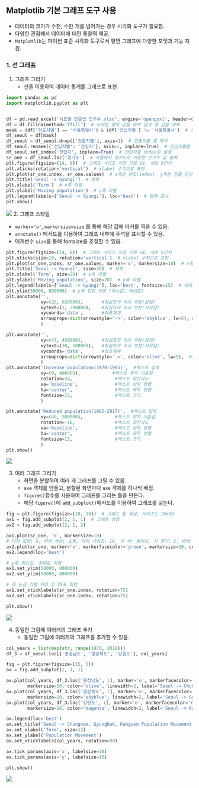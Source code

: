 ## Matplotlib 기본 그래프 도구 사용
- 데이터의 크기가 수천, 수만 개를 넘어가는 경우 시각화 도구가 필요함.
- 다양한 관점에서 데이터에 대한 통찰력 제공.
- `Matplotlib`는 파이썬 표준 시각화 도구로서 평면 그래프에 다양한 포맷과 기능 지원.

### 1. 선 그래프
1. 그래프 그리기
    - 선을 이용하여 데이터 통계를 그래프로 표현.
```python
import pandas as pd
import matplotlib.pyplot as plt


df = pd.read_excel('시도별 전출입 인구수.xlsx', engine='openpyxl', header=0)
df = df.fillna(method='ffill')  # 누락된 행의 값을 바로 앞의 행 값을 대체
mask = (df['전출지별'] == '서울특별시') & (df['전입지별'] != '서울특별시')  # 서울특별시에서 타지역으로 전출 필터링
df_seoul = df[mask]
df_seoul = df_seoul.drop(['전출지별'], axis=1)  # 전출지별 열 제거
df_seoul.rename({'전입지별': '전입지'}, axis=1, inplace=True)  # 전입지별을 전입지로 이름 변겅
df_seoul.set_index('전입지', inplace=True)  # 전입지를 index로 설정
sr_one = df_seoul.loc['경기도']  # 서울에서 경기도로 이동한 인구수 값 출력
plt.figure(figsize=(14, 8))  # 그래프 사이즈 지정 가로 14, 세로 5인치
plt.xticks(rotation='vertical')  # xlabel 수직으로 표현
plt.plot(sr_one.index, sr_one.values)  # x축은 년도(index), y축은 전출 인구수(values)
plt.title('Seoul -> Gyungi')  # 제목
plt.xlabel('Term')  # x축 라벨
plt.ylabel('Moving population')  # y축 라벨
plt.legend(labels=['Seoul -> Gyungi'], loc='best')  # 범례 표시
plt.show()
```
![](D:\PandasStudy\img\Figure_1.png)
2. 그래프 스타일
   - `marker='o'`, `markersize=size` 를 통해 해당 값에 마커를 찍을 수 있음.
   - `annotate()` 메서드를 이용하여 그래프 내부에 주석을 표시할 수 있음.
   - 매개변수 `size`를 통해 fontsize를 조절할 수 있음.
```python
plt.figure(figsize=(14, 8))  # 그래프 사이즈 지정 가로 14, 세로 5인치
plt.xticks(size=10, rotation='vertical')  # xlabel 수직으로 표현
plt.plot(sr_one.index, sr_one.values, marker='o', markersize=10)  # x축은 년도(index), y축은 전출 인구수(values)
plt.title('Seoul -> Gyungi', size=30)  # 제목
plt.xlabel('Term', size=20)  # x축 라벨
plt.ylabel('Moving population', size=20)  # y축 라벨
plt.legend(labels=['Seoul -> Gyungi'], loc='best', fontsize=15)  # 범례 표시
plt.ylim(50000, 800000)  # y축 범위 지정 (최소값, 최대값)
plt.annotate('',
             xy=(20, 620000),       #화살표의 머리 부분(끝점)
             xytext=(2, 290000),    #화살표의 꼬리 부분(시작점)
             xycoords='data',       #좌표체계
             arrowprops=dict(arrowstyle='->', color='skyblue', lw=5), #화살표 서식
             )

plt.annotate('',
             xy=(47, 450000),       #화살표의 머리 부분(끝점)
             xytext=(30, 580000),   #화살표의 꼬리 부분(시작점)
             xycoords='data',       #좌표체계
             arrowprops=dict(arrowstyle='->', color='olive', lw=5),  #화살표 서식
             )
plt.annotate('Increase population(1970-1995)',  #텍스트 입력
             xy=(9, 400000),            #텍스트 위치 기준점
             rotation=34,                #텍스트 회전각도
             va='baseline',              #텍스트 상하 정렬
             ha='center',                #텍스트 좌우 정렬
             fontsize=15,                #텍스트 크기
             )

plt.annotate('Reduced population(1995-2017)',  #텍스트 입력
             xy=(40, 500000),            #텍스트 위치 기준점
             rotation=-16,               #텍스트 회전각도
             va='baseline',              #텍스트 상하 정렬
             ha='center',                #텍스트 좌우 정렬
             fontsize=15,                #텍스트 크기
             )
plt.show()
```
![](D:\PandasStudy\img\Figure_2.png)

3. 여러 그래프 그리기
    - 화면을 분할하여 여러 개 그래프를 그릴 수 있음.
    - `axe` 객체를 만들고, 분할된 화면마다 `axe` 객체를 하나씩 배정.
    - `figure()`함수를 사용하여 그래프를 그리는 틀을 만든다.
    - 해당 `figure()`에 `add_subplot()`메서드를 이용하여 그래프를 넣는다.
```python
fig = plt.figure(figsize=(10, 10))  # 그래프 틀 생성, 사이즈는 10x10
ax1 = fig.add_subplot(2, 1, 1)  # 그래프 생성
ax2 = fig.add_subplot(2, 1, 2)

ax1.plot(sr_one, 'o', markersize=10)
# 마커 모양: o, 마커 색상: 초록, 마커 사이즈: 10, 선 색: 올리브, 선 굵기: 2, 범례: Seoul -> Gyungi
ax2.plot(sr_one, marker='o', markerfacecolor='green', markersize=10, color='olive', linewidth=2, label='Seoul -> Gyungi')
ax2.legend(loc='best')

# y축 최소값, 최대값 지정
ax1.set_ylim(50000, 800000)
ax2.set_ylim(50000, 800000)

# 축 눈금 라벨 지정 및 75도 회전
ax1.set_xticklabels(sr_one.index, rotation=75)
ax2.set_xticklabels(sr_one.index, rotation=75)

plt.show()
```   
![](D:\PandasStudy\img\Figure_3.png)

4. 동일한 그림에 여러개의 그래프 추가
   - 동일한 그림에 여러개의 그래프를 추가할 수 있음.
```python
col_years = list(map(str, range(1970, 2018)))
df_3 = df_seoul.loc[['충청남도', '경상북도', '강원도'], col_years]

fig = plt.figure(figsize=(15, 5))
ax = fig.add_subplot(1, 1, 1)

ax.plot(col_years, df_3.loc['충청남도', :], marker='o', markerfacecolor='green',
        markersize=10, color='olive', linewidth=2, label='Seoul -> Chungnam')
ax.plot(col_years, df_3.loc['경상북도', :], marker='o', markerfacecolor='blue',
        markersize=10, color='skyblue', linewidth=2, label='Seoul -> Gyungbuk')
ax.plot(col_years, df_3.loc['강원도', :], marker='o', markerfacecolor='red',
        markersize=10, color='magenta', linewidth=2, label='Seoul -> Kangwon')

ax.legend(loc='best')
ax.set_title('Seoul -> Chungnam, Gyungbuk, Kangwon Population Movement', size=20)
ax.set_xlabel('Term', size=12)
ax.set_ylabel('Population Movement')
ax.set_xticklabels(col_years, rotation=90)

ax.tick_params(axis='x', labelsize=10)
ax.tick_params(axis='y', labelsize=10)

plt.show()
```   
![](D:\PandasStudy\img\Figure_4.png)

